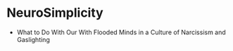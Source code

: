 # NeuroSimplicity 
- What to Do With Our With Flooded Minds in a Culture of Narcissism and Gaslighting

